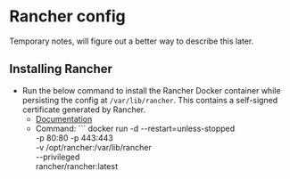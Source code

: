# Rancher config

Temporary notes, will figure out a better way to describe this later.

## Installing Rancher

- Run the below command to install the Rancher Docker container while persisting the config at `/var/lib/rancher`. This contains a self-signed certificate generated by Rancher.
    - [Documentation](https://rancher.com/docs/rancher/v2.5/en/installation/other-installation-methods/single-node-docker/advanced/#persistent-data)
    - Command: ```
        docker run -d --restart=unless-stopped \
        -p 80:80 -p 443:443 \
        -v /opt/rancher:/var/lib/rancher \
        --privileged \
        rancher/rancher:latest
        ```
